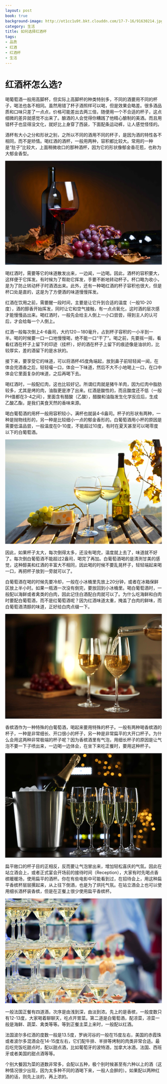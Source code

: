 ```yaml
---
layout: post
book: true
background-image: http://ot1cc1u9t.bkt.clouddn.com/17-7-16/91630214.jpg
category: 生活
title: 如何选择红酒杯
tags:
- 品质
- 红酒
- 红酒杯
- 生活
---
```

红酒杯怎么选?
===
喝葡萄酒一般用高脚杯，但实际上高脚杯的种类特别多，不同的酒要用不同的杯子，喝法也各不相同。虽然用错了杯子酒照样可以喝，但是效果会略差。很多酒品质和口味只差了一点点，价格可能差出去两三倍，随便用一个不合适的杯子，这点细微的差异就感觉不出来了。酿酒的人会觉得你糟践了他精心酿制的美酒。而且用错杯子也显得没文化，就好比上身穿了西装，下面配条运动裤，让人感觉怪怪的。

酒杯有大小之分和形状之别，之所以不同的酒用不同的杯子，是因为酒的特性各不相同，而不是矫情。喝红酒的酒杯，一般用两种，容积都比较大。常用的一种是“肚子”比较大，上面稍微收口的那种酒杯，因为它的形状像郁金香花苞，也称为大郁金香型。

![](/images/wine/cup_1.jpg)

喝红酒时，需要等它的味道散发出来，一边闻，一边喝。因此，酒杯的容积要大，这样便于它挥发。有时候为了帮助它挥发，手要不断地转动杯子。杯口略为收小，是为了防止转动杯子时酒洒出来。此外，还有一种喝红酒的杯子容积也很大，但是杯口处是直的，这是为了方便酒的味道慢慢挥发。

红酒在饮用之前，需要醒一段时间，主要是让它升到合适的温度（一般10-20度），酒的醇香开始挥发，同时让它和空气接触，有一点点氧化，这时酒的层次感才能慢慢品出来。喝红酒时，一般先会给主人倒上一小口尝尝，得到主人的认可后，才会给每一个人倒上。

红酒一般每次倒上4-6盎司，大约120－180毫升，占到杯子容积的一小半到一半。喝的时候要一口一口地慢慢喝，绝不能一口“干了”。喝之前，先要摇一摇，看看红酒在杯子上留下的印迹（挂杯），好的酒在杯子上留下的痕迹像是油状的，比较厚实，差的酒留下的是水状的。

接下来，要享受它的味道，可以将酒杯45度角端起，放到鼻子前轻轻闻一闻，在体会完酒香之后，轻轻嘬一口，体会一下味道，然后不大不小地喝上一口，在口中体会它里面复杂的味道，之后再喝下去。

喝红酒时，一般配红肉，这也比较好记。所谓红肉就是猪牛羊肉，因为红肉中脂肪较多，尤其是烤的肉，油脂更是渗了出来。红酒是酸性的，而且酸度还不低（一般PH值都在3-4之间），里面含有醋酸（乙酸），醋酸和油脂发生化学反应后，生成乙酸乙酯，是我们美食天然的香味来源。

喝白葡萄酒的用杯一般用容积较小，满杯也就装4-6盎司。杯子的形状有两种，一种是抛物线形的，另一种是比较细小一点的郁金香形的。白葡萄酒用小杯的原因是需要低温品尝，一般温度在0-10度，不能超过10度，有时在夏天甚至可以喝零度以下的白葡萄酒。

![](/images/wine/cup_2.jpg)

因此，如果杯子太大，每次倒得太多，还没有喝完，温度就上去了，味道就不好了。每次倒白葡萄酒不能超过2盎司，喝完了再加。白葡萄酒喝的是清洌甘美的感觉，这种醇美和红酒的丰富大不相同，因此喝的时候不要乱晃杯子，轻轻端起来喝一口，再把杯子放到一旁就可以了。

白葡萄酒在喝的时候先要冷却，一般在小冰桶里先放上20分钟，或者在冰箱保鲜区放上半小时。如果一瓶酒一次没有倒完，要放回到小冰桶里。喝白葡萄酒时，一般配以海鲜或者禽类的白肉，因此记住白酒配白肉就可以了。为什么吃海鲜和白肉时要配白葡萄酒，而不是红葡萄酒呢？因为红酒味道太重，掩盖了白肉的鲜味，而白葡萄酒清醇的味道，正好给白肉点缀一下。

![](/images/wine/cup_3.jpg)

香槟酒作为一种特殊的白葡萄酒，喝起来要用特殊的杯子。一般有两种喝香槟酒的杯子，一种是非常细长、开口很小的杯子，另一种是非常扁平的大开口杯子。为什么会用这两种非常极端的杯子呢？因为香槟酒里有气泡，用细长杯子的原因是让气泡不要一下子喷出来，一边喝一边体会，在坐下来吃正餐时，要用这种杯子。

![](/images/wine/cup_4.jpg)

扁平敞口的杯子目的正相反，反而要让气泡冒出来，增加轻松喜庆的气氛。因此在站立酒会上，或者正式宴会开场前的接待时间（Reception），大家有时先喝点香槟暖暖场，使用扁平的酒杯。你在有些电影中可能看到过，在招待会上，用这种扁平香槟杯层层摞起来，从上往下倒酒，也是为了烘托气氛。在站立酒会上也可以使用细长酒杯装香槟，但是在正餐上很少使用扁平香槟杯。

![](/images/wine/cup_5.jpg)

一般法国正餐有四道酒，次序是由浅到深，由淡到浓。先上的是香槟，一般度数只有12-13度，大家喝着聊聊天，吃点开胃菜。第二道是白葡萄酒，配凉菜，凉菜一般是海鲜、蔬菜、禽类等等。等到正餐主菜上来时，一般配以红酒。

法国波尔多红酒的度数一般是13.5度，罗纳河谷的一般在15度左右，美国的赤霞珠或者波尔多混酒会在14-15度左右，它们配牛排、羊排等烤制的肉类非常合适。最后吃完饭吃甜点时，配以甜点酒，比如葡萄牙的波特酒，加拿大冰酒，法国、西班牙或者美国的甜点酒等等。

个别大餐因为菜的道数非常多，会配以五种，极个别时候甚至有六种以上的酒（这种情况很少出现，因为太多种不同的酒喝下来，一般人会醉的）。如果配以两种红酒的话，则先上淡的，再上浓的。
